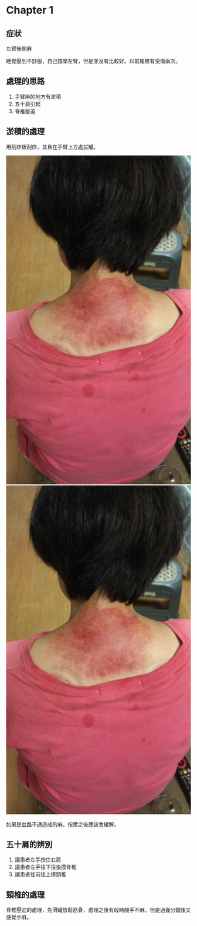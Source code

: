 # Chapter 1

## 症狀

左臂後側麻

睡覺壓到不舒服，自己按摩左臂，但是並沒有比較好。以前尾椎有受傷兩次。

## 處理的思路

1. 手臂麻的地方有淤積
2. 五十肩引起
3. 脊椎壓迫

## 淤積的處理

用刮痧板刮痧，並且在手臂上方處拔罐。

![Alt 刮痧](pic/20150709/IMG_20150709_212729.jpg)
![](IMG_20150709_212729.jpg)

如果是血路不通造成的麻，按摩之後應該會緩解。

## 五十肩的辨別

1. 讓患者左手按住右肩
2. 讓患者左手往下往後摸脊椎
3. 讓患者往前往上摸頸椎

## 頸椎的處理

脊椎壓迫的處理，先滑罐放鬆筋骨，處理之後有段時間手不麻。但是過幾分鐘後又感覺手麻。
